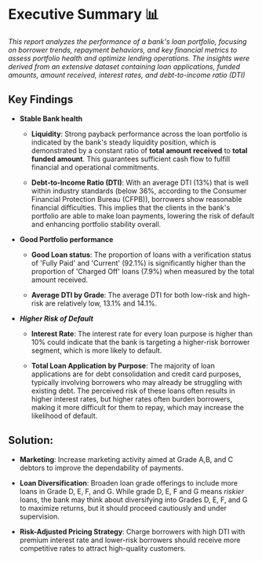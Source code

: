 # Executive Summary 📊
_This report analyzes the performance of a bank's loan portfolio, focusing on borrower trends, repayment behaviors, and key financial metrics to assess portfolio health and optimize lending operations. The insights were derived from an extensive dataset containing loan applications, funded amounts, amount received, interest rates, and debt-to-income ratio (DTI)_
## Key Findings
- **Stable Bank health**
  
    - **Liquidity**: Strong payback performance across the loan portfolio is indicated by the bank's steady liquidity position, which is demonstrated by a constant ratio of **total amount received** to **total funded amount**. This guarantees sufficient cash flow to fulfill financial and operational commitments.
      
    - **Debt-to-Income Ratio (DTI)**: With an average DTI (13%) that is well within industry standards (below 36%, according to the Consumer Financial Protection Bureau (CFPB)), borrowers show reasonable financial difficulties. This implies that the clients in the bank's portfolio are able to make loan payments, lowering the risk of default and enhancing portfolio stability overall.
      
- **Good Portfolio performance**
  - **Good Loan status**: The proportion of loans with a verification status of 'Fully Paid' and 'Current' (92.1%) is significantly higher than the proportion of 'Charged Off' loans (7.9%) when measured by the total amount received.
    
  - **Average DTI by Grade**: The average DTI for both low-risk and high-risk are relatively low, 13.1% and 14.1%.
    
- _**Higher Risk of Default**_
  
  - **Interest Rate**: The interest rate for every loan purpose is higher than 10% could indicate that the bank is targeting a higher-risk borrower segment, which is more likely to default.
    
  - **Total Loan Application by Purpose**: The majority of loan applications are for debt consolidation and credit card purposes, typically involving borrowers who may already be struggling with existing debt. The perceived risk of these loans often results in higher interest rates, but higher rates often burden borrowers, making it more difficult for them to repay, which may increase the likelihood of default.
    
## Solution:

- **Marketing**: Increase marketing activity aimed at Grade A,B, and C debtors to improve the dependability of payments.
  
- **Loan Diversification**: Broaden loan grade offerings to include more loans in Grade D, E, F, and G. While grade D, E, F and G means _riskier_ loans, the bank may think about diversifying into Grades D, E, F, and G to maximize returns, but it should proceed cautiously and under supervision.

- **Risk-Adjusted Pricing Strategy**: Charge borrowers with high DTI with premium interest rate and lower-risk borrowers should receive more competitive rates to attract high-quality customers.
